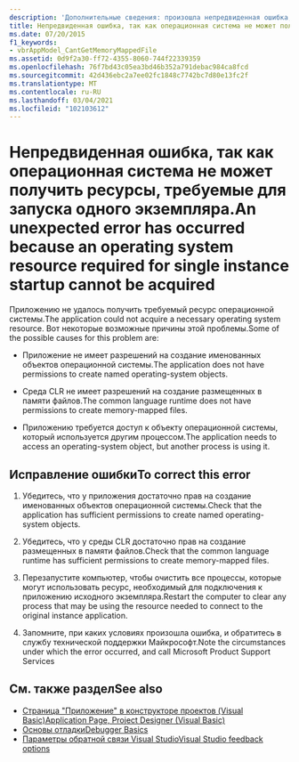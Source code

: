 ```yaml
---
description: 'Дополнительные сведения: произошла непредвиденная ошибка, так как не удается получить ресурс операционной системы, необходимый для запуска одного экземпляра'
title: Непредвиденная ошибка, так как операционная система не может получить ресурсы, требуемые для запуска одного экземпляра.
ms.date: 07/20/2015
f1_keywords:
- vbrAppModel_CantGetMemoryMappedFile
ms.assetid: 0d9f2a30-ff72-4355-8060-744f22339359
ms.openlocfilehash: 76f7bd43c05ea3bd46b352a791debac984ca8fcd
ms.sourcegitcommit: 42d436ebc2a7ee02fc1848c7742bc7d80e13fc2f
ms.translationtype: MT
ms.contentlocale: ru-RU
ms.lasthandoff: 03/04/2021
ms.locfileid: "102103612"
---
```

# <a name="an-unexpected-error-has-occurred-because-an-operating-system-resource-required-for-single-instance-startup-cannot-be-acquired"></a><span data-ttu-id="7a035-103">Непредвиденная ошибка, так как операционная система не может получить ресурсы, требуемые для запуска одного экземпляра.</span><span class="sxs-lookup"><span data-stu-id="7a035-103">An unexpected error has occurred because an operating system resource required for single instance startup cannot be acquired</span></span>

<span data-ttu-id="7a035-104">Приложению не удалось получить требуемый ресурс операционной системы.</span><span class="sxs-lookup"><span data-stu-id="7a035-104">The application could not acquire a necessary operating system resource.</span></span> <span data-ttu-id="7a035-105">Вот некоторые возможные причины этой проблемы.</span><span class="sxs-lookup"><span data-stu-id="7a035-105">Some of the possible causes for this problem are:</span></span>  
  
- <span data-ttu-id="7a035-106">Приложение не имеет разрешений на создание именованных объектов операционной системы.</span><span class="sxs-lookup"><span data-stu-id="7a035-106">The application does not have permissions to create named operating-system objects.</span></span>  
  
- <span data-ttu-id="7a035-107">Среда CLR не имеет разрешений на создание размещенных в памяти файлов.</span><span class="sxs-lookup"><span data-stu-id="7a035-107">The common language runtime does not have permissions to create memory-mapped files.</span></span>  
  
- <span data-ttu-id="7a035-108">Приложению требуется доступ к объекту операционной системы, который используется другим процессом.</span><span class="sxs-lookup"><span data-stu-id="7a035-108">The application needs to access an operating-system object, but another process is using it.</span></span>  
  
## <a name="to-correct-this-error"></a><span data-ttu-id="7a035-109">Исправление ошибки</span><span class="sxs-lookup"><span data-stu-id="7a035-109">To correct this error</span></span>  
  
1. <span data-ttu-id="7a035-110">Убедитесь, что у приложения достаточно прав на создание именованных объектов операционной системы.</span><span class="sxs-lookup"><span data-stu-id="7a035-110">Check that the application has sufficient permissions to create named operating-system objects.</span></span>  
  
2. <span data-ttu-id="7a035-111">Убедитесь, что у среды CLR достаточно прав на создание размещенных в памяти файлов.</span><span class="sxs-lookup"><span data-stu-id="7a035-111">Check that the common language runtime has sufficient permissions to create memory-mapped files.</span></span>  
  
3. <span data-ttu-id="7a035-112">Перезапустите компьютер, чтобы очистить все процессы, которые могут использовать ресурс, необходимый для подключения к приложению исходного экземпляра.</span><span class="sxs-lookup"><span data-stu-id="7a035-112">Restart the computer to clear any process that may be using the resource needed to connect to the original instance application.</span></span>  
  
4. <span data-ttu-id="7a035-113">Запомните, при каких условиях произошла ошибка, и обратитесь в службу технической поддержки Майкрософт.</span><span class="sxs-lookup"><span data-stu-id="7a035-113">Note the circumstances under which the error occurred, and call Microsoft Product Support Services</span></span>  
  
## <a name="see-also"></a><span data-ttu-id="7a035-114">См. также раздел</span><span class="sxs-lookup"><span data-stu-id="7a035-114">See also</span></span>

- [<span data-ttu-id="7a035-115">Страница "Приложение" в конструкторе проектов (Visual Basic)</span><span class="sxs-lookup"><span data-stu-id="7a035-115">Application Page, Project Designer (Visual Basic)</span></span>](/visualstudio/ide/reference/application-page-project-designer-visual-basic)
- [<span data-ttu-id="7a035-116">Основы отладки</span><span class="sxs-lookup"><span data-stu-id="7a035-116">Debugger Basics</span></span>](/visualstudio/debugger/debugger-basics)
- [<span data-ttu-id="7a035-117">Параметры обратной связи Visual Studio</span><span class="sxs-lookup"><span data-stu-id="7a035-117">Visual Studio feedback options</span></span>](/visualstudio/ide/feedback-options)
